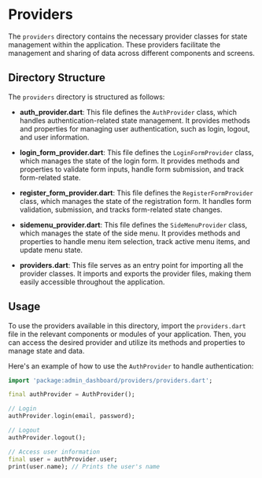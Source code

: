 # Providers

The `providers` directory contains the necessary provider classes for state management within the application. These providers facilitate the management and sharing of data across different components and screens.

## Directory Structure

The `providers` directory is structured as follows:

-   **auth_provider.dart**: This file defines the `AuthProvider` class, which handles authentication-related state management. It provides methods and properties for managing user authentication, such as login, logout, and user information.

-   **login_form_provider.dart**: This file defines the `LoginFormProvider` class, which manages the state of the login form. It provides methods and properties to validate form inputs, handle form submission, and track form-related state.

-   **register_form_provider.dart**: This file defines the `RegisterFormProvider` class, which manages the state of the registration form. It handles form validation, submission, and tracks form-related state changes.

-   **sidemenu_provider.dart**: This file defines the `SideMenuProvider` class, which manages the state of the side menu. It provides methods and properties to handle menu item selection, track active menu items, and update menu state.

-   **providers.dart**: This file serves as an entry point for importing all the provider classes. It imports and exports the provider files, making them easily accessible throughout the application.

## Usage

To use the providers available in this directory, import the `providers.dart` file in the relevant components or modules of your application. Then, you can access the desired provider and utilize its methods and properties to manage state and data.

Here's an example of how to use the `AuthProvider` to handle authentication:

```dart
import 'package:admin_dashboard/providers/providers.dart';

final authProvider = AuthProvider();

// Login
authProvider.login(email, password);

// Logout
authProvider.logout();

// Access user information
final user = authProvider.user;
print(user.name); // Prints the user's name
```

